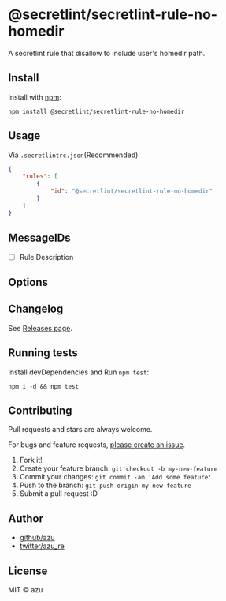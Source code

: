 # @secretlint/secretlint-rule-no-homedir

A secretlint rule that disallow to include user&#39;s homedir path.

## Install

Install with [npm](https://www.npmjs.com/):

    npm install @secretlint/secretlint-rule-no-homedir

## Usage

Via `.secretlintrc.json`(Recommended)

```json
{
    "rules": [
        {
            "id": "@secretlint/secretlint-rule-no-homedir"
        }
    ]
}
```

## MessageIDs

- [ ] Rule Description

## Options

## Changelog

See [Releases page](https://github.com/secretlint/secretlint/releases).

## Running tests

Install devDependencies and Run `npm test`:

    npm i -d && npm test

## Contributing

Pull requests and stars are always welcome.

For bugs and feature requests, [please create an issue](https://github.com/secretlint/secretlint/issues).

1. Fork it!
2. Create your feature branch: `git checkout -b my-new-feature`
3. Commit your changes: `git commit -am 'Add some feature'`
4. Push to the branch: `git push origin my-new-feature`
5. Submit a pull request :D

## Author

- [github/azu](https://github.com/azu)
- [twitter/azu_re](https://twitter.com/azu_re)

## License

MIT © azu
